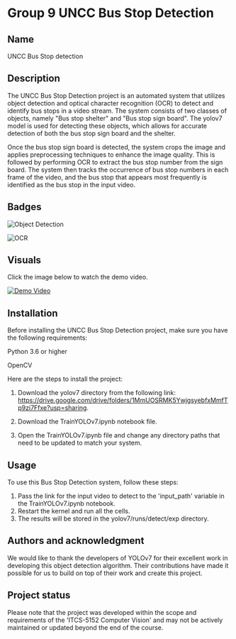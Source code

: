 # Group 9 UNCC Bus Stop Detection

## Name
UNCC Bus Stop detection

## Description
The UNCC Bus Stop Detection project is an automated system that utilizes object detection and optical character recognition (OCR) to detect and identify bus stops in a video stream. The system consists of two classes of objects, namely "Bus stop shelter" and "Bus stop sign board". The yolov7 model is used for detecting these objects, which allows for accurate detection of both the bus stop sign board and the shelter.

Once the bus stop sign board is detected, the system crops the image and applies preprocessing techniques to enhance the image quality. This is followed by performing OCR to extract the bus stop number from the sign board. The system then tracks the occurrence of bus stop numbers in each frame of the video, and the bus stop that appears most frequently is identified as the bus stop in the input video.

## Badges
![Object Detection](https://img.shields.io/badge/Object%20Detection-Passing-brightgreen)

![OCR](https://img.shields.io/badge/OCR-Passing-brightgreen)

## Visuals
Click the image below to watch the demo video.

[![Demo Video](https://img.youtube.com/vi/SoGs2Rjn1NI/0.jpg)](https://www.youtube.com/watch?v=SoGs2Rjn1NI)

## Installation
Before installing the UNCC Bus Stop Detection project, make sure you have the following requirements:

Python 3.6 or higher

OpenCV

Here are the steps to install the project:

1. Download the yolov7 directory from the following link: https://drive.google.com/drive/folders/1MmUOSRMK5YwjgsyebfxMmfTp9zi7Ffxe?usp=sharing.

2. Download the TrainYOLOv7.ipynb notebook file.

3. Open the TrainYOLOv7.ipynb file and change any directory paths that need to be updated to match your system.

## Usage
To use this Bus Stop Detection system, follow these steps:

1. Pass the link for the input video to detect to the 'input_path' variable in the TrainYOLOv7.ipynb notebook.
2. Restart the kernel and run all the cells.
3. The results will be stored in the yolov7/runs/detect/exp directory.

## Authors and acknowledgment
We would like to thank the developers of YOLOv7 for their excellent work in developing this object detection algorithm. Their contributions have made it possible for us to build on top of their work and create this project.

## Project status
Please note that the project was developed within the scope and requirements of the 'ITCS-5152 Computer Vision' and may not be actively maintained or updated beyond the end of the course.
